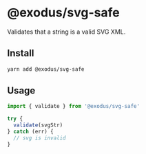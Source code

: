 # @exodus/svg-safe

Validates that a string is a valid SVG XML.

## Install

```sh
yarn add @exodus/svg-safe
```

## Usage

```js
import { validate } from '@exodus/svg-safe'

try {
  validate(svgStr)
} catch (err) {
  // svg is invalid
}
```
